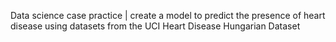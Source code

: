 Data science case practice | create a model to predict the presence of heart disease using datasets from the UCI Heart Disease Hungarian Dataset
